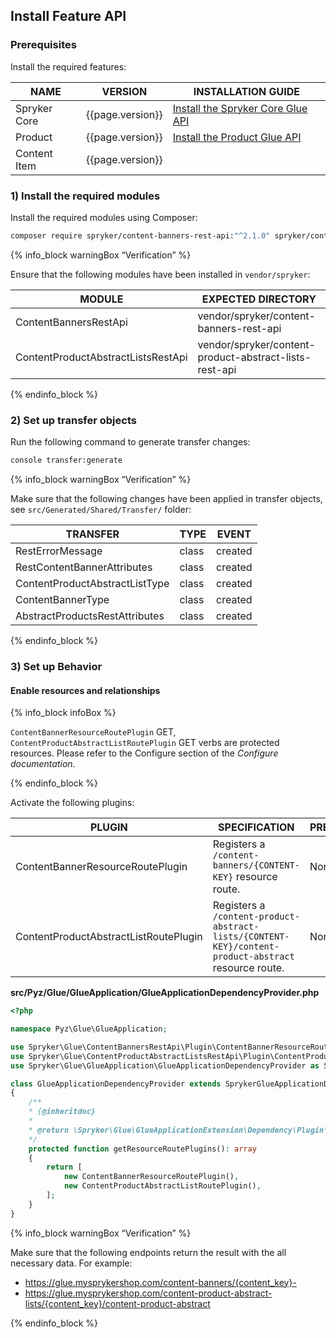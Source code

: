 

## Install Feature API

### Prerequisites

Install the required features:

| NAME | VERSION | INSTALLATION GUIDE |
| --- | --- | --- |
| Spryker Core | {{page.version}} | [Install the Spryker Core Glue API](/docs/pbc/all/miscellaneous/{{page.version}}/install-and-upgrade/install-glue-api/install-the-spryker-core-glue-api.html) |
| Product | {{page.version}} | [Install the Product Glue API](/docs/pbc/all/product-information-management/{{page.version}}/base-shop/install-and-upgrade/install-glue-api/install-the-product-glue-api.html) |
| Content Item | {{page.version}} |  |

### 1) Install the required modules

Install the required modules using Composer:

```bash
composer require spryker/content-banners-rest-api:"^2.1.0" spryker/content-product-abstract-lists-rest-api:"^1.0.0" --update-with-dependencies
```

{% info_block warningBox “Verification” %}

Ensure that the following modules have been installed in `vendor/spryker`:

| MODULE | EXPECTED DIRECTORY |
| --- | --- |
| ContentBannersRestApi | vendor/spryker/content-banners-rest-api |
| ContentProductAbstractListsRestApi | vendor/spryker/content-product-abstract-lists-rest-api |

{% endinfo_block %}

### 2) Set up transfer objects

Run the following command to generate transfer changes:

```bash
console transfer:generate
```

{% info_block warningBox “Verification” %}


Make sure that the following changes have been applied in transfer objects, see `src/Generated/Shared/Transfer/` folder:

| TRANSFER | TYPE | EVENT |
| --- | --- | --- |
| RestErrorMessage | class | created |
| RestContentBannerAttributes | class | created |
| ContentProductAbstractListType | class | created |
| ContentBannerType | class | created |
| AbstractProductsRestAttributes | class | created |

{% endinfo_block %}


### 3) Set up Behavior

#### Enable resources and relationships

{% info_block infoBox %}

`ContentBannerResourceRoutePlugin` GET, `ContentProductAbstractListRoutePlugin` GET verbs are protected resources. Please refer to the Configure section of the *Configure documentation*.

{% endinfo_block %}

Activate the following plugins:

| PLUGIN | SPECIFICATION | PREREQUISITES | NAMESPACE |
| --- | --- | --- | --- |
| ContentBannerResourceRoutePlugin | Registers a `/content-banners/{CONTENT-KEY}` resource route. | None | Spryker\Glue\ContentBannersRestApi\Plugin |
| ContentProductAbstractListRoutePlugin | Registers a `/content-product-abstract-lists/{CONTENT-KEY}/content-product-abstract` resource route. | None | Spryker\Glue\ContentProductAbstractListsRestApi\Plugin |

**src/Pyz/Glue/GlueApplication/GlueApplicationDependencyProvider.php**

```php
<?php

namespace Pyz\Glue\GlueApplication;

use Spryker\Glue\ContentBannersRestApi\Plugin\ContentBannerResourceRoutePlugin;
use Spryker\Glue\ContentProductAbstractListsRestApi\Plugin\ContentProductAbstractListRoutePlugin;
use Spryker\Glue\GlueApplication\GlueApplicationDependencyProvider as SprykerGlueApplicationDependencyProvider;

class GlueApplicationDependencyProvider extends SprykerGlueApplicationDependencyProvider
{
	/**
	* {@inheritdoc}
	*
	* @return \Spryker\Glue\GlueApplicationExtension\Dependency\Plugin\ResourceRoutePluginInterface[]
	*/
	protected function getResourceRoutePlugins(): array
	{
		return [
			new ContentBannerResourceRoutePlugin(),
			new ContentProductAbstractListRoutePlugin(),
		];
	}
}
```

{% info_block warningBox “Verification” %}

Make sure that the following endpoints return the result with the all necessary data. For example:
- https://glue.mysprykershop.com/content-banners/{content_key}-
- https://glue.mysprykershop.com/content-product-abstract-lists/{content_key}/content-product-abstract

{% endinfo_block %}

